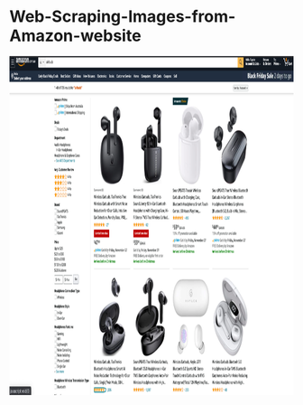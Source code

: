 # Web-Scraping-Images-from-Amazon-website


<p align="center">
  <img width="1000" height="600" src="amazon_airbuds.png">
</p>
